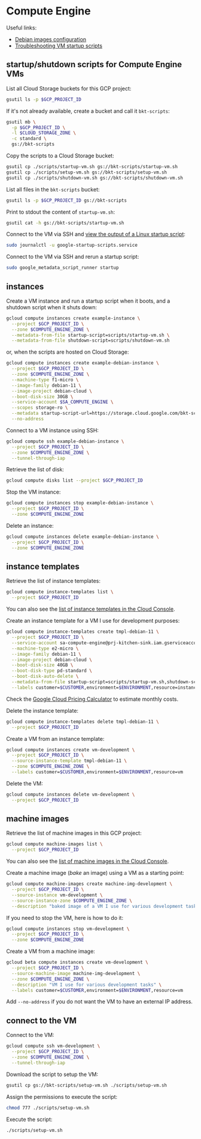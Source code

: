 # Compute Engine

Useful links:

- [Debian images configuration](https://cloud.google.com/compute/docs/images/os-details#debian)
- [Troubleshooting VM startup scripts](https://cloud.google.com/compute/docs/troubleshooting/vm-startup)

## startup/shutdown scripts for Compute Engine VMs

List all Cloud Storage buckets for this GCP project:

```sh
gsutil ls -p $GCP_PROJECT_ID
```

If it's not already available, create a bucket and call it `bkt-scripts`:

```sh
gsutil mb \
  -p $GCP_PROJECT_ID \
  -l $CLOUD_STORAGE_ZONE \
  -c standard \
  gs://bkt-scripts
```

Copy the scripts to a Cloud Storage bucket:

```sh
gsutil cp ./scripts/startup-vm.sh gs://bkt-scripts/startup-vm.sh
gsutil cp ./scripts/setup-vm.sh gs://bkt-scripts/setup-vm.sh
gsutil cp ./scripts/shutdown-vm.sh gs://bkt-scripts/shutdown-vm.sh
```

List all files in the `bkt-scripts` bucket:

```sh
gsutil ls -p $GCP_PROJECT_ID gs://bkt-scripts
```

Print to stdout the content of `startup-vm.sh`:

```sh
gsutil cat -h gs://bkt-scripts/startup-vm.sh
```

Connect to the VM via SSH and [view the output of a Linux startup script](https://cloud.google.com/compute/docs/instances/startup-scripts/linux#viewing-output):

```sh
sudo journalctl -u google-startup-scripts.service
```

Connect to the VM via SSH and rerun a startup script:

```sh
sudo google_metadata_script_runner startup
```

## instances

Create a VM instance and run a startup script when it boots, and a shutdown script when it shuts down:

```sh
gcloud compute instances create example-instance \
  --project $GCP_PROJECT_ID \
  --zone $COMPUTE_ENGINE_ZONE \
  --metadata-from-file startup-script=scripts/startup-vm.sh \
  --metadata-from-file shutdown-script=scripts/shutdown-vm.sh
```

or, when the scripts are hosted on Cloud Storage:

```sh
gcloud compute instances create example-debian-instance \
  --project $GCP_PROJECT_ID \
  --zone $COMPUTE_ENGINE_ZONE \
  --machine-type f1-micro \
  --image-family debian-11 \
  --image-project debian-cloud \
  --boot-disk-size 30GB \
  --service-account $SA_COMPUTE_ENGINE \
  --scopes storage-ro \
  --metadata startup-script-url=https://storage.cloud.google.com/bkt-scripts/startup-vm.sh \
  --no-address
```

Connect to a VM instance using SSH:

```sh
gcloud compute ssh example-debian-instance \
  --project $GCP_PROJECT_ID \
  --zone $COMPUTE_ENGINE_ZONE \
  --tunnel-through-iap
```

Retrieve the list of disk:

```sh
gcloud compute disks list --project $GCP_PROJECT_ID
```

Stop the VM instance:

```sh
gcloud compute instances stop example-debian-instance \
  --project $GCP_PROJECT_ID \
  --zone $COMPUTE_ENGINE_ZONE
```

Delete an instance:

```sh
gcloud compute instances delete example-debian-instance \
  --project $GCP_PROJECT_ID \
  --zone $COMPUTE_ENGINE_ZONE
```

## instance templates

Retrieve the list of instance templates:

```sh
gcloud compute instance-templates list \
  --project $GCP_PROJECT_ID
```

You can also see the [list of instance templates in the Cloud Console](https://console.cloud.google.com/compute/instanceTemplates/list?project=prj-kitchen-sink).

Create an instance template for a VM I use for development purposes:

```sh
gcloud compute instance-templates create tmpl-debian-11 \
  --project $GCP_PROJECT_ID \
  --service-account sa-compute-engine@prj-kitchen-sink.iam.gserviceaccount.com \
  --machine-type e2-micro \
  --image-family debian-11 \
  --image-project debian-cloud \
  --boot-disk-size 40GB \
  --boot-disk-type pd-standard \
  --boot-disk-auto-delete \
  --metadata-from-file startup-script=scripts/startup-vm.sh,shutdown-script=scripts/shutdown-vm.sh \
  --labels customer=$CUSTOMER,environment=$ENVIRONMENT,resource=instance-template
```

Check the [Google Cloud Pricing Calculator](https://cloud.google.com/products/calculator#id=c7f84d96-9dbe-480f-84e0-a9104093e55e) to estimate monthly costs.

Delete the instance template:

```sh
gcloud compute instance-templates delete tmpl-debian-11 \
  --project $GCP_PROJECT_ID
```

Create a VM from an instance template:

```sh
gcloud compute instances create vm-development \
  --project $GCP_PROJECT_ID \
  --source-instance-template tmpl-debian-11 \
  --zone $COMPUTE_ENGINE_ZONE \
  --labels customer=$CUSTOMER,environment=$ENVIRONMENT,resource=vm
```

Delete the VM:

```sh
gcloud compute instances delete vm-development \
  --project $GCP_PROJECT_ID
```

## machine images

Retrieve the list of machine images in this GCP project:

```sh
gcloud compute machine-images list \
  --project $GCP_PROJECT_ID
```

You can also see the [list of machine images in the Cloud Console](https://console.cloud.google.com/compute/machineImages?project=prj-kitchen-sink).

Create a machine image (*bake* an image) using a VM as a starting point:

```sh
gcloud compute machine-images create machine-img-development \
  --project $GCP_PROJECT_ID \
  --source-instance vm-development \
  --source-instance-zone $COMPUTE_ENGINE_ZONE \
  --description "baked image of a VM I use for various development tasks"
```

If you need to stop the VM, here is how to do it:

```sh
gcloud compute instances stop vm-development \
  --project $GCP_PROJECT_ID \
  --zone $COMPUTE_ENGINE_ZONE
```

Create a VM from a machine image:

```sh
gcloud beta compute instances create vm-development \
  --project $GCP_PROJECT_ID \
  --source-machine-image machine-img-development \
  --zone $COMPUTE_ENGINE_ZONE \
  --description "VM I use for various development tasks" \
  --labels customer=$CUSTOMER,environment=$ENVIRONMENT,resource=vm
```

Add `--no-address` if you do not want the VM to have an external IP address.

## connect to the VM

Connect to the VM:

```sh
gcloud compute ssh vm-development \
  --project $GCP_PROJECT_ID \
  --zone $COMPUTE_ENGINE_ZONE \
  --tunnel-through-iap
```

Download the script to setup the VM:

```sh
gsutil cp gs://bkt-scripts/setup-vm.sh ./scripts/setup-vm.sh
```

Assign the permissions to execute the script:

```sh
chmod 777 ./scripts/setup-vm.sh
```

Execute the script:

```sh
./scripts/setup-vm.sh
```
